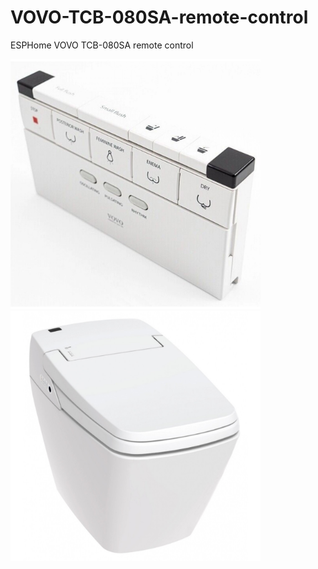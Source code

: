 # VOVO-TCB-080SA-remote-control
ESPHome VOVO TCB-080SA remote control

<img src="/pix/RC.jpg" width="400">
<img src="/pix/bidet.jpg" width="400">
